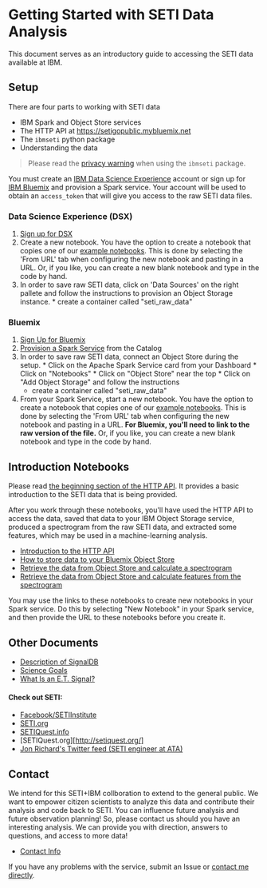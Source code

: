 # Getting Started with SETI Data Analysis

This document serves as an introductory guide to accessing the SETI data available at IBM. 

## Setup

There are four parts to working with SETI data

  * IBM Spark and Object Store services
  * The HTTP API at https://setigopublic.mybluemix.net
  * The `ibmseti` python package
  * Understanding the data

> Please read the [privacy warning](https://github.com/ibm-cds-labs/ibmseti#privacy-warning) when using the `ibmseti` package. 

You must create an [IBM Data Science Experience](http://datascience.ibm.com/) account or sign up for [IBM Bluemix](http://www.ibm.com/cloud-computing/bluemix/) and provision a Spark service. 
Your account will be used to obtain an `access_token` that will give you access to the raw SETI data files.

### Data Science Experience (DSX)

  1. [Sign up for DSX](http://datascience.ibm.com/)
  2. Create a new notebook. You have the option to create a notebook that copies one of our [example notebooks](notebooks). This is done by selecting the 'From URL' tab when configuring the new notebook and pasting in a URL. Or, if you like, you can create a new blank notebook and type in the code by hand. 
  3. In order to save raw SETI data, click on 'Data Sources' on the right pallete and follow the instructions to provision an Object Storage instance.
    * create a container called "seti_raw_data"


### Bluemix

  1. [Sign Up for Bluemix](https://console.ng.bluemix.net/registration/?Target=https%3A%2F%2Fconsole.ng.bluemix.net%2Flogin%3Fstate%3D%2Fhome%2Fonboard)
  2. [Provision a Spark Service](https://console.ng.bluemix.net/catalog/services/apache-spark/) from the Catalog
  3. In order to save raw SETI data, connect an Object Store during the setup.
    * Click on the Apache Spark Service card from your Dashboard
    * Click on "Notebooks"
    * Click on "Object Store" near the top
    * Click on "Add Object Storage" and follow the instructions
        * create a container called "seti_raw_data"
  4. From your Spark Service, start a new notebook. You have the option to create a notebook that copies one of our [example notebooks](notebooks). This is done by selecting the 'From URL' tab when configuring the new notebook and pasting in a URL. **For Bluemix, you'll need to link to the raw version of the file.** Or, if you like, you can create a new blank notebook and type in the code by hand. 

## Introduction Notebooks

Please read [the beginning section of the HTTP API](setigopublic.md). It provides a 
basic introduction to the SETI data that is being provided. 

After you work through these notebooks, you'll have used the HTTP API
to access the data, saved that data to your IBM Object Storage service, produced a spectrogram
from the raw SETI data, and extracted some features, which may be used in a machine-learning analysis.

  * [Introduction to the HTTP API](notebooks/ibmseti_intro_to_http_api.ipynb) 
  * [How to store data to your Bluemix Object Store](notebooks/ibmseti_get_data_tutorial.ipynb)
  * [Retrieve the data from Object Store and calculate a spectrogram](notebooks/ibmseti_my_first_spectrogram.ipynb)
  * [Retrieve the data from Object Store and calculate features from the spectrogram](notebooks/ibmseti_intro_features.ipynb)


You may use the links to these notebooks to create new notebooks in your Spark service. 
Do this by selecting "New Notebook" in your Spark service, and then provide the URL to 
these notebooks before you create it. 

## Other Documents

  * [Description of SignalDB](signaldb.md)
  * [Science Goals](science_goals.md)
  * [What Is an E.T. Signal?](what_is_an_et_signal.md)


#### Check out SETI:

  * [Facebook/SETIInstitute](https://www.facebook.com/SETIInstitute)
  * [SETI.org](http://www.seti.org/)
  * [SETIQuest.info](http://setiquest.info/)
  * [SETIQuest.org][http://setiquest.org/]
  * [Jon Richard's Twitter feed (SETI engineer at ATA)](https://twitter.com/jrseti)

## Contact

We intend for this SETI+IBM collboration to extend to the general public. We want to empower citizen 
scientists to analyze this data and contribute their analysis and code back to SETI. You can influence
future analysis and future observation planning! So, please contact us should you have an interesting
analysis. We can provide you with direction, answers to questions, and access to more data! 

  * [Contact Info](contact_us.md)

If you have any problems with the service, submit an Issue or [contact me directly](https://github.com/gadamc).



